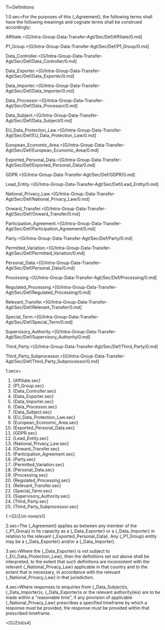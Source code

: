 Ti=Definitions

1.0.sec=For the purposes of this {_Agreement}, the following terms shall have the following meanings and cognate terms shall be construed accordingly:

Affiliate.=[G/Intra-Group-Data-Transfer-Agt/Sec/Def/Affiliate/0.md]

P1_Group.=[G/Intra-Group-Data-Transfer-Agt/Sec/Def/P1_Group/0.md]

Data_Controller.=[G/Intra-Group-Data-Transfer-Agt/Sec/Def/Data_Controller/0.md]

Data_Exporter.=[G/Intra-Group-Data-Transfer-Agt/Sec/Def/Data_Exporter/0.md]

Data_Importer.=[G/Intra-Group-Data-Transfer-Agt/Sec/Def/Data_Importer/0.md]

Data_Processor.=[G/Intra-Group-Data-Transfer-Agt/Sec/Def/Data_Processor/0.md]

Data_Subject.=[G/Intra-Group-Data-Transfer-Agt/Sec/Def/Data_Subject/0.md]

EU_Data_Protection_Law.=[G/Intra-Group-Data-Transfer-Agt/Sec/Def/EU_Data_Protection_Law/0.md]

European_Economic_Area.=[G/Intra-Group-Data-Transfer-Agt/Sec/Def/European_Economic_Area/0.md]

Exported_Personal_Data.=[G/Intra-Group-Data-Transfer-Agt/Sec/Def/Exported_Personal_Data/0.md]

GDPR.=[G/Intra-Group-Data-Transfer-Agt/Sec/Def/GDPR/0.md]

Lead_Entity.=[G/Intra-Group-Data-Transfer-Agt/Sec/Def/Lead_Entity/0.md]

National_Privacy_Law.=[G/Intra-Group-Data-Transfer-Agt/Sec/Def/National_Privacy_Law/0.md]

Onward_Transfer.=[G/Intra-Group-Data-Transfer-Agt/Sec/Def/Onward_Transfer/0.md]

Participation_Agreement.=[G/Intra-Group-Data-Transfer-Agt/Sec/Def/Participation_Agreement/0.md]

Party.=[G/Intra-Group-Data-Transfer-Agt/Sec/Def/Party/0.md]

Permitted_Variation.=[G/Intra-Group-Data-Transfer-Agt/Sec/Def/Permitted_Variation/0.md]

Personal_Data.=[G/Intra-Group-Data-Transfer-Agt/Sec/Def/Personal_Data/0.md]

Processing.=[G/Intra-Group-Data-Transfer-Agt/Sec/Def/Processing/0.md]

Regulated_Processing.=[G/Intra-Group-Data-Transfer-Agt/Sec/Def/Regulated_Processing/0.md]

Relevant_Transfer.=[G/Intra-Group-Data-Transfer-Agt/Sec/Def/Relevant_Transfer/0.md]

Special_Term.=[G/Intra-Group-Data-Transfer-Agt/Sec/Def/Special_Term/0.md]

Supervisory_Authority.=[G/Intra-Group-Data-Transfer-Agt/Sec/Def/Supervisory_Authority/0.md]

Third_Party.=[G/Intra-Group-Data-Transfer-Agt/Sec/Def/Third_Party/0.md]

Third_Party_Subprocessor.=[G/Intra-Group-Data-Transfer-Agt/Sec/Def/Third_Party_Subprocessor/0.md]


1.secs=<ol class="secs-and"><li>{Affiliate.sec}<li>{P1_Group.sec}<li>{Data_Controller.sec}<li>{Data_Exporter.sec}<li>{Data_Importer.sec}<li>{Data_Processor.sec}<li>{Data_Subject.sec}<li>{EU_Data_Protection_Law.sec}<li>{European_Economic_Area.sec}<li>{Exported_Personal_Data.sec}<li>{GDPR.sec}<li>{Lead_Entity.sec}<li>{National_Privacy_Law.sec}<li>{Onward_Transfer.sec}<li>{Participation_Agreement.sec}<li>{Party.sec}<li>{Permitted_Variation.sec}<li>{Personal_Data.sec}<li>{Processing.sec}<li>{Regulated_Processing.sec}<li>{Relevant_Transfer.sec}<li>{Special_Term.sec}<li>{Supervisory_Authority.sec}<li>{Third_Party.sec}<li>{Third_Party_Subprocessor.sec}</ol>


1.=[G/Z/ol-none/s1]

2.sec=The {_Agreement} applies as between any member of the {_P1_Group} in its capacity as a {_Data_Exporter} or a {_Data_Importer} in relation to the relevant {_Exported_Personal_Data}. Any {_P1_Group} entity may be a {_Data_Exporter} and/or a {_Data_Importer}.

3.sec=Where the {_Data_Exporter} is not subject to {_EU_Data_Protection_Law}, then the definitions set out above shall be interpreted, to the extent that such definitions are inconsistent with the relevant {_National_Privacy_Law} applicable in that country and to the extent that is necessary, in accordance with the relevant {_National_Privacy_Law} in that jurisdiction.

4.sec=Where responses to enquiries from {_Data_Subject}s, {_Data_Importer}s, {_Data_Exporter}s or the relevant authority(ies) are to be made within a "reasonable time", if any provision of applicable {_National_Privacy_Law} prescribes a specified timeframe by which a response must be provided, the response must be provided within that prescribed timeframe.

=[G/Z/ol/s4]
